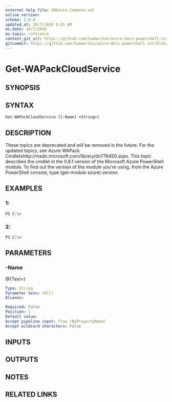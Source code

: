 ```yaml
---
external help file: SMAzure_Compute.xml
online version: 
schema: 2.0.0
updated_at: 10/7/2016 9:35 AM
ms.date: 10/7/2016
ms.topic: reference
content_git_url: https://github.com/SummerSun/azure-docs-powershell-int/blob/master/azureps-cmdlets-docs/Service%20Management/v1.0/Compute/Get-WAPackCloudService.md
gitcommit: https://github.com/SummerSun/azure-docs-powershell-int/blob/3c5913303624ba7a7970d6758aac68ea04359cee/azureps-cmdlets-docs/Service%20Management/v1.0/Compute/Get-WAPackCloudService.md
---
```


# Get-WAPackCloudService
## SYNOPSIS

## SYNTAX

```
Get-WAPackCloudService [[-Name] <String>]
```

## DESCRIPTION
These topics are deprecated and will be removed in the future.
For the updated topics, see  Azure WAPack Cmdletshttp://msdn.microsoft.com/library/dn776450.aspx.
This topic describes the cmdlet in the 0.8.1 version of the Microsoft Azure PowerShell module.
To find out the version of the module you're using, from the Azure PowerShell console, type (get-module azure).version.

## EXAMPLES

### 1:
```
PS C:\>
```

### 2:
```
PS C:\>
```

## PARAMETERS

### -Name
@{Text=}

```yaml
Type: String
Parameter Sets: (All)
Aliases: 

Required: False
Position: 1
Default value: 
Accept pipeline input: True (ByPropertyName)
Accept wildcard characters: False
```

## INPUTS

## OUTPUTS

## NOTES

## RELATED LINKS

